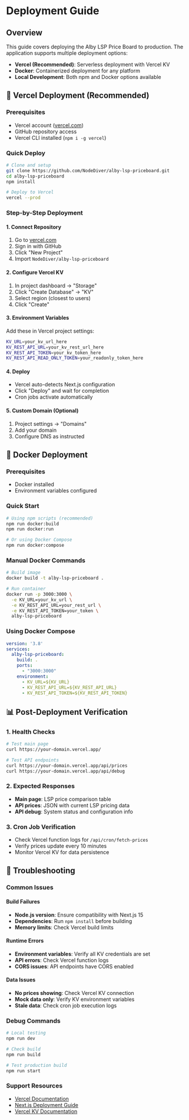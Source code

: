 # Deployment Guide

## Overview
This guide covers deploying the Alby LSP Price Board to production. The application supports multiple deployment options:

- **Vercel (Recommended)**: Serverless deployment with Vercel KV
- **Docker**: Containerized deployment for any platform  
- **Local Development**: Both npm and Docker options available

## 🚀 Vercel Deployment (Recommended)

### Prerequisites
- Vercel account ([vercel.com](https://vercel.com))
- GitHub repository access
- Vercel CLI installed (`npm i -g vercel`)

### Quick Deploy
```bash
# Clone and setup
git clone https://github.com/NodeDiver/alby-lsp-priceboard.git
cd alby-lsp-priceboard
npm install

# Deploy to Vercel
vercel --prod
```

### Step-by-Step Deployment

#### 1. Connect Repository
1. Go to [vercel.com](https://vercel.com)
2. Sign in with GitHub
3. Click "New Project"
4. Import `NodeDiver/alby-lsp-priceboard`

#### 2. Configure Vercel KV
1. In project dashboard → "Storage"
2. Click "Create Database" → "KV"
3. Select region (closest to users)
4. Click "Create"

#### 3. Environment Variables
Add these in Vercel project settings:

```bash
KV_URL=your_kv_url_here
KV_REST_API_URL=your_kv_rest_url_here
KV_REST_API_TOKEN=your_kv_token_here
KV_REST_API_READ_ONLY_TOKEN=your_readonly_token_here
```

#### 4. Deploy
- Vercel auto-detects Next.js configuration
- Click "Deploy" and wait for completion
- Cron jobs activate automatically

#### 5. Custom Domain (Optional)
1. Project settings → "Domains"
2. Add your domain
3. Configure DNS as instructed

## 🐳 Docker Deployment

### Prerequisites
- Docker installed
- Environment variables configured

### Quick Start
```bash
# Using npm scripts (recommended)
npm run docker:build
npm run docker:run

# Or using Docker Compose
npm run docker:compose
```

### Manual Docker Commands
```bash
# Build image
docker build -t alby-lsp-priceboard .

# Run container
docker run -p 3000:3000 \
  -e KV_URL=your_kv_url \
  -e KV_REST_API_URL=your_rest_url \
  -e KV_REST_API_TOKEN=your_token \
  alby-lsp-priceboard
```

### Using Docker Compose
```yaml
version: '3.8'
services:
  alby-lsp-priceboard:
    build: .
    ports:
      - "3000:3000"
    environment:
      - KV_URL=${KV_URL}
      - KV_REST_API_URL=${KV_REST_API_URL}
      - KV_REST_API_TOKEN=${KV_REST_API_TOKEN}
```

## 📊 Post-Deployment Verification

### 1. Health Checks
```bash
# Test main page
curl https://your-domain.vercel.app/

# Test API endpoints
curl https://your-domain.vercel.app/api/prices
curl https://your-domain.vercel.app/api/debug
```

### 2. Expected Responses
- **Main page**: LSP price comparison table
- **API prices**: JSON with current LSP pricing data
- **API debug**: System status and configuration info

### 3. Cron Job Verification
- Check Vercel function logs for `/api/cron/fetch-prices`
- Verify prices update every 10 minutes
- Monitor Vercel KV for data persistence

## 🔧 Troubleshooting

### Common Issues

#### Build Failures
- **Node.js version**: Ensure compatibility with Next.js 15
- **Dependencies**: Run `npm install` before building
- **Memory limits**: Check Vercel build limits

#### Runtime Errors
- **Environment variables**: Verify all KV credentials are set
- **API errors**: Check Vercel function logs
- **CORS issues**: API endpoints have CORS enabled

#### Data Issues
- **No prices showing**: Check Vercel KV connection
- **Mock data only**: Verify KV environment variables
- **Stale data**: Check cron job execution logs

### Debug Commands
```bash
# Local testing
npm run dev

# Check build
npm run build

# Test production build
npm run start
```

### Support Resources
- [Vercel Documentation](https://vercel.com/docs)
- [Next.js Deployment Guide](https://nextjs.org/docs/deployment)
- [Vercel KV Documentation](https://vercel.com/docs/storage/vercel-kv)
